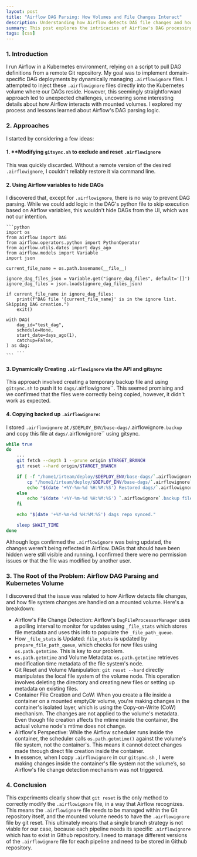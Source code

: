 ```yaml
---
layout: post
title: "Airflow DAG Parsing: How Volumes and File Changes Interact"
description: Understanding how Airflow detects DAG file changes and how it interacts with container volumes
summary: This post explores the intricacies of Airflow's DAG processing mechanism, particularly how it interacts with file changes on mounted volumes in a containerized environment, highlighting the challenges with using dynamic `.airflowignore` files.
tags: [css]
---
```


### 1. Introduction
I run Airflow in a Kubernetes environment, relying on a script to pull DAG definitions from a remote Git repository. My goal was to implement domain-specific DAG deployments by dynamically managing ``.airflowignore`` files. I attempted to inject these ``.airflowignore`` files directly into the Kubernetes volume where our DAGs reside. However, this seemingly straightforward approach led to unexpected challenges, uncovering some interesting details about how Airflow interacts with mounted volumes. I explored my process and lessons learned about Airflow's DAG parsing logic.

### 2. Approaches
I started by considering a few ideas:

#### 1. **Modifying `gitsync.sh` to exclude and reset ``.airflowignore``
This was quickly discarded. Without a remote version of the desired ``.airflowignore``, I couldn't reliably restore it via command line.

#### 2. Using Airflow variables to hide DAGs
I discovered that, except for ``.airflowignore``, there is no way to prevent DAG parsing. While we could add logic in the DAG's python file to skip execution based on Airflow variables, this wouldn't hide DAGs from the UI, which was not our intention.

    ```python
    import os
    from airflow import DAG
    from airflow.operators.python import PythonOperator
    from airflow.utils.dates import days_ago
    from airflow.models import Variable
    import json

    current_file_name = os.path.basename(__file__)

    ignore_dag_files_json = Variable.get("ignore_dag_files", default='[]')
    ignore_dag_files = json.loads(ignore_dag_files_json)

    if current_file_name in ignore_dag_files:
        print(f"DAG file '{current_file_name}' is in the ignore list. Skipping DAG creation.")
        exit()
        
    with DAG(
        dag_id="test_dag",
        schedule=None,
        start_date=days_ago(1),
        catchup=False,
    ) as dag:
        ...
    ```

#### 3. **Dynamically Creating ``.airflowignore`` via the API and gitsync**
This approach involved creating a temporary backup file and using `gitsync.sh` to push it to `dags/`.airflowignore``. This seemed promising and we confirmed that the files were correctly being copied, however, it didn't work as expected.

#### 4.  **Copying backed up `.airflowignore`:**
I stored ``.airflowignore`` at `/$DEPLOY_ENV/base-dags/`.airflowignore`.backup` and copy this file at `dags/`.airflowignore`` using gitsync.

```bash
while true
do
    ... 
    git fetch --depth 1 --prune origin $TARGET_BRANCH
    git reset --hard origin/$TARGET_BRANCH

    if [ -f "/home1/irteam/deploy/$DEPLOY_ENV/base-dags/`.airflowignore`.backup" ]; then
        cp "/home1/irteam/deploy/$DEPLOY_ENV/base-dags/`.airflowignore`.backup" "$GIT_DAGS_REPO_HOME/dags/`.airflowignore`"
        echo "$(date '+%Y-%m-%d %H:%M:%S') Restored dags/`.airflowignore` from `.airflowignore`.backup"
    else
        echo "$(date '+%Y-%m-%d %H:%M:%S') `.airflowignore`.backup file not found, skipping dags/`.airflowignore` restoration"
    fi

    echo "$(date '+%Y-%m-%d %H:%M:%S') dags repo synced."

    sleep $WAIT_TIME
done
```

Although logs confirmed the `.airflowignore` was being updated, the changes weren't being reflected in Airflow. DAGs that should have been hidden were still visible and running. I confirmed there were no permission issues or that the file was modified by another user.

### 3. The Root of the Problem: Airflow DAG Parsing and Kubernetes Volume
I discovered that the issue was related to how Airflow detects file changes, and how file system changes are handled on a mounted volume. Here's a breakdown:

- Airflow's File Change Detection: Airflow's `DagFileProcessorManager` uses a polling interval to monitor for updates using `_file_stats` which stores file metadata and uses this info to populate the `_file_path_queue`.
- How `_file_stats` is Updated: `file_stats` is updated by `prepare_file_path_queue`, which checks for new files using `os.path.getmtime`. This is key to our problem.
- `os.path.getmtime` and Volume Metadata: `os.path.getmtime` retrieves modification time metadata of the file system's node.
- Git Reset and Volume Manipulation: `git reset --hard` directly manipulates the local file system of the volume node. This operation involves deleting the directory and creating new files or setting up metadata on existing files.
- Container File Creation and CoW: When you create a file inside a container on a mounted emptyDir volume, you're making changes in the container's isolated layer, which is using the Copy-on-Write (CoW) mechanism. The changes are not applied to the volume's metadata. Even though file creation affects the mtime inside the container, the actual volume node's mtime does not change.
- Airflow's Perspective: While the Airflow scheduler runs inside the container, the scheduler calls `os.path.getmtime()` against the volume's file system, not the container's. This means it cannot detect changes made through direct file creation inside the container.
- In essence, when I copy `.airflowignore` in our `gitsync.sh` , I were making changes inside the container's file system not the volume’s, so Airflow's file change detection mechanism was not triggered.

### 4. Conclusion
This experiments clearly show that `git reset` is the only method to correctly modify the `.airflowignore` file, in a way that Airflow recognizes. This means the `.airflowignore` file needs to be managed within the Git repository itself, and the mounted volume needs to have the `.airflowignore` file by git reset.
This ultimately means that a single branch strategy is not viable for our case, because each pipeline needs its specific `.airflowignore` which has to exist in Github repository. I need to manage different versions of the `.airflowignore` file for each pipeline and need to be stored in Github repository.
